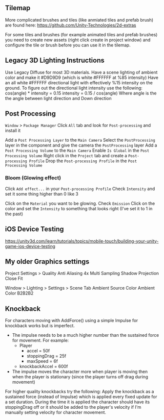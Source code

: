 ## Tilemap
More complicated brushes and tiles (like anmiated tiles and prefab brush) are
found here:
https://github.com/Unity-Technologies/2d-extras

For some tiles and brushes (for example animated tiles and prefab brushes)
you need to create new assets (right click create in project window) and
configure the tile or brush before you can use it in the tilemap.

## Legacy 3D Lighting Instructions
  Use Legacy Diffuse for most 3D materials.
  Have a scene lighting of ambient color and make it #D9D9D9 (which is white #FFFFFF at %85 intensity)
  Have an all white #FFFFFF directional light with effectively %15 intensity on the ground.
  To figure out the directional light intensity use the following:
    cos(angle) * intensity = 0.15
    intensity = 0.15 / cos(angle)
  Where angle is the the angle between light direction and Down direction

## Post Processing
`Window` > `Package Manager`
Click `All` tab and look for `Post-processing` and install it

Add a `Post Processing Layer` to the `Main Camera`
Select the `PostProcessing` layer in the component and give the camera the `PostProcessing` layer
Add a `Post Processing Volume` to the `Main Camera`
Enable `Is Global` in the `Post Processing Volume`
Right click in the `Project` tab and create a `Post-processing Profile`
Drop the `Post-processing Profile` in the `Post Processing Volume`

### Bloom (Glowing effect)
Click `Add effect...` in your `Post-processing Profile`
Check `Intensity` and set it some thing higher than 0 like 3

Click on the `Material` you want to be glowing.
Check `Emission`
Click on the color and set the `Intensity` to something that looks right (I've set it to 1 in the past) 

## iOS Device Testing
https://unity3d.com/learn/tutorials/topics/mobile-touch/building-your-unity-game-ios-device-testing

## My older Graphics settings
  Project Settings > Quality
    Anti Aliasing 4x Multi Sampling
    Shadow Projection Close Fit

  Window > Lighting > Settings > Scene Tab
    Ambient Source Color
    Ambient Color B2B2B2
      
## Knockback 
For characters moving with AddForce() using a simple Impulse for knockback works but is imperfect. 
* The impulse needs to be a much higher number than the sustained force for movement. For example:
  * Player
    * accel = 50f
    * stoppingDrag = 25f
    * maxSpeed = 6f
  * knockbackAccel = 600f
* The impulse moves the character more when player is moving then when the player is stationary (since the player turns off drag during movement)

For higher quality knockbacks try the following:
    Apply the knockback as a sustained force (instead of Impulse) which is applied every fixed update for a set duration.
    During the time it is applied the character should have its stoppingDrag off or it should be added to the player's velocity if I'm manually setting velocity for character movement.